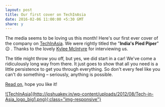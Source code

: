 ```yaml
---
layout: post
title: Our first cover on TechInAsia
date: 2016-02-06 11:00:00 +5:30 GMT
share: y
---
```


The media seems to be loving us this month! Here's our first ever cover of the
company on [TechInAsia](https://www.techinasia.com). We were rightly titled the "**India's Pied Piper**" 😉&nbsp;. Thanks to the lovely [Kylee McIntyre](https://www.techinasia.com/profile/kylee) for interviewing us.

The title might throw you off, but yes, we did start in a car! We've come a ridiculously
long way from there. It just goes to show that all you need is a little persistence to get you
through everything. So don't every feel like you can't do something – seriously, anything is possible.

[Read on](https://www.techinasia.com/indias-pied-piper-skcript-short-cash-founders-ran-startup-car-profile), hope you like it!

<a href="https://www.techinasia.com/indias-pied-piper-skcript-short-cash-founders-ran-startup-car-profile" target="_blank">
![TechInAsia](http://joshuakev.in/wp-content/uploads/2012/08/Tech-in-Asia_logo_big1.png){:class="img-responsive"}
</a>
